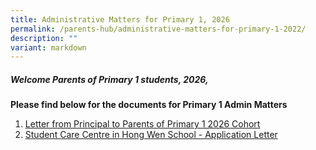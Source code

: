 ```yaml
---
title: Administrative Matters for Primary 1, 2026
permalink: /parents-hub/administrative-matters-for-primary-1-2022/
description: ""
variant: markdown
---
```

##### Welcome Parents of Primary 1 students, 2026,
 
**Please find below for the documents for Primary 1 Admin Matters**

1.   [Letter from Principal to Parents of Primary 1 2026 Cohort](/files/Letter_from_Principal_to_Parents_of_Primary_1_2026_Cohort.pdf) 
2.   [Student Care Centre in Hong Wen School - Application Letter](/files/3__Student_Care_Centre___Hong_Wen_School.pdf)